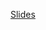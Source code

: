 [Slides](02.%20Algorithms%20&%20DS/06.%20Convex%20Hull/_assets/lesson_610_convex_hull_2__divide_and_conquer.pdf)
